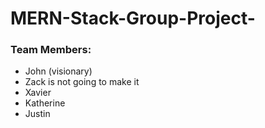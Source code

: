 # MERN-Stack-Group-Project-

### Team Members:
- John (visionary)
- Zack is not going to make it
- Xavier 
- Katherine 
- Justin
